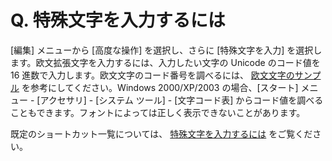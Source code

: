 # Q. 特殊文字を入力するには

\[編集\] メニューから \[高度な操作\] を選択し、さらに \[特殊文字を入力\] を選択します。欧文拡張文字を入力するには、入力したい文字の Unicode
のコード値を 16 進数で入力します。欧文文字のコード番号を調べるには、 [欧文文字のサンプル](../../howto/edit/special_char_sample) を参考にしてください。Windows
2000/XP/2003 の場合、\[スタート\] メニュー - \[アクセサリ\] - \[システム ツール\] - \[文字コード表\]
からコード値を調べることもできます。フォントによっては正しく表示できないことがあります。

既定のショートカット一覧については、 [特殊文字を入力するには](../../howto/edit/edit_special_char) をご覧ください。